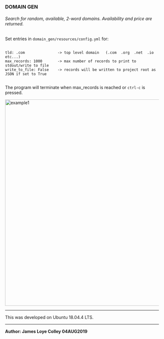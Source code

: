 ### DOMAIN GEN

###### Search for random, available, 2-word domains. Availability and price are returned.

Set entries in <code>domain_gen/resources/config.yml</code> for:

<pre>
  <code>
tld: .com               -> top level domain   (.com  .org  .net  .io   etc...)
max_records: 1000       -> max number of records to print to stdout/write to file
write_to_file: False    -> records will be written to project root as JSON if set to True
  </code>
</pre>

The program will terminate when max_records is reached or <code>ctrl-c</code> is pressed.

<img src="https://github.com/rootVIII/domain_gen/sc.png" alt="example1" height="675" width="950"><hr>

This was developed on Ubuntu 18.04.4 LTS.
<hr>
<b>Author: James Loye Colley  04AUG2019</b><br><br>
